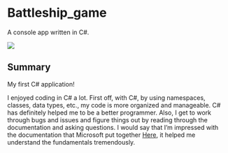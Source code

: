 # Battleship_game

A console app written in C#. 

<img src="https://user-images.githubusercontent.com/53867191/157230971-bbf8f2cf-cc3c-428f-bf25-ae55144b7a55.png" />

## Summary

My first C# application! 

I enjoyed coding in C# a lot. First off, with C#, by using namespaces, classes, data types, etc., my code is more organized and manageable. C# has definitely helped me to be a better programmer.
Also, I get to work through bugs and issues and figure things out by reading through the documentation and asking questions. 
I would say that I’m impressed with the documentation that Microsoft put together [Here](https://docs.microsoft.com/en-us/dotnet/csharp/), it helped me understand the fundamentals tremendously.
